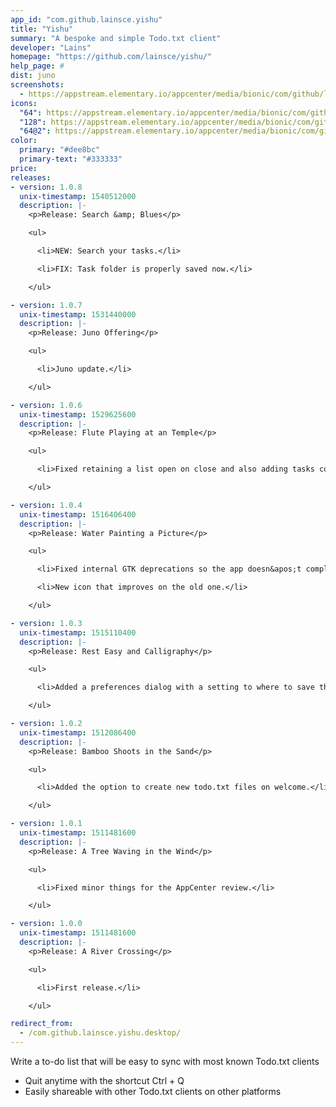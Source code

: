 ```yaml
---
app_id: "com.github.lainsce.yishu"
title: "Yishu"
summary: "A bespoke and simple Todo.txt client"
developer: "Lains"
homepage: "https://github.com/lainsce/yishu/"
help_page: #
dist: juno
screenshots:
  - https://appstream.elementary.io/appcenter/media/bionic/com/github/lainsce.yishu/D758CEE1A535B2A7002C91028D1BFE22/screenshots/image-1_orig.png
icons:
  "64": https://appstream.elementary.io/appcenter/media/bionic/com/github/lainsce.yishu/D758CEE1A535B2A7002C91028D1BFE22/icons/64x64/com.github.lainsce.yishu_com.github.lainsce.yishu.png
  "128": https://appstream.elementary.io/appcenter/media/bionic/com/github/lainsce.yishu/D758CEE1A535B2A7002C91028D1BFE22/icons/128x128/com.github.lainsce.yishu_com.github.lainsce.yishu.png
  "64@2": https://appstream.elementary.io/appcenter/media/bionic/com/github/lainsce.yishu/D758CEE1A535B2A7002C91028D1BFE22/icons/64x64@2/com.github.lainsce.yishu_com.github.lainsce.yishu.png
color:
  primary: "#dee8bc"
  primary-text: "#333333"
price: 
releases:
- version: 1.0.8
  unix-timestamp: 1540512000
  description: |-
    <p>Release: Search &amp; Blues</p>

    <ul>

      <li>NEW: Search your tasks.</li>

      <li>FIX: Task folder is properly saved now.</li>

    </ul>

- version: 1.0.7
  unix-timestamp: 1531440000
  description: |-
    <p>Release: Juno Offering</p>

    <ul>

      <li>Juno update.</li>

    </ul>

- version: 1.0.6
  unix-timestamp: 1529625600
  description: |-
    <p>Release: Flute Playing at an Temple</p>

    <ul>

      <li>Fixed retaining a list open on close and also adding tasks correctly to a list.</li>

    </ul>

- version: 1.0.4
  unix-timestamp: 1516406400
  description: |-
    <p>Release: Water Painting a Picture</p>

    <ul>

      <li>Fixed internal GTK deprecations so the app doesn&apos;t complain about unused things.</li>

      <li>New icon that improves on the old one.</li>

    </ul>

- version: 1.0.3
  unix-timestamp: 1515110400
  description: |-
    <p>Release: Rest Easy and Calligraphy</p>

    <ul>

      <li>Added a preferences dialog with a setting to where to save the todo.txt file.</li>

    </ul>

- version: 1.0.2
  unix-timestamp: 1512086400
  description: |-
    <p>Release: Bamboo Shoots in the Sand</p>

    <ul>

      <li>Added the option to create new todo.txt files on welcome.</li>

    </ul>

- version: 1.0.1
  unix-timestamp: 1511481600
  description: |-
    <p>Release: A Tree Waving in the Wind</p>

    <ul>

      <li>Fixed minor things for the AppCenter review.</li>

    </ul>

- version: 1.0.0
  unix-timestamp: 1511481600
  description: |-
    <p>Release: A River Crossing</p>

    <ul>

      <li>First release.</li>

    </ul>

redirect_from:
  - /com.github.lainsce.yishu.desktop/
---
```

<p>Write a to-do list that will be easy to sync with most known Todo.txt clients</p>
<ul>
  <li>Quit anytime with the shortcut Ctrl + Q</li>
  <li>Easily shareable with other Todo.txt clients on other platforms</li>
</ul>
